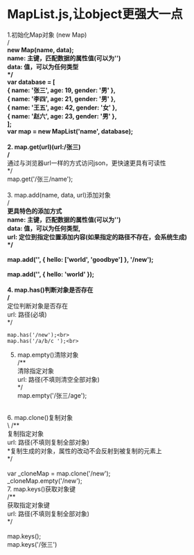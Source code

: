# MapList.js,让object更强大一点

1.初始化Map对象 (new Map)<br>
   /**<br>
			new Map(name, data);<br>
			name: 主键，匹配数据的属性值(可以为'')<br>
			data: 值，可以为任何类型<br>
	*/<br>
  var database = [<br>
		{ name: '张三', age: 19, gender: '男' },<br>
		{ name: '李四', age: 21, gender: '男' },<br>
		{ name: '王五', age: 42, gender: '女' },<br>
		{ name: '赵六', age: 23, gender: '男' },<br>
	];<br>
  var map = new MapList('name', database);<br>
    <br>
2. map.get(url)(url:/张三)<br>
  /**<br>
		通过与浏览器url一样的方式访问json，更快速更具有可读性<br>
	*/<br>
  map.get('/张三/name');<br>
<br>
3. map.add(name, data, url)添加对象<br>
  /**<br>
		更具特色的添加方式<br>
			name: 主键，匹配数据的属性值(可以为'')<br>
			data: 值，可以为任何类型,<br>
			url: 定位到指定位置添加内容(如果指定的路径不存在，会系统生成)<br>
	*/<br>
    <br>
	map.add('', { hello: ['world', 'goodbye'] }, '/new');<br>
	<br>
	map.add('', { hello: 'world' });<br>
  <br>
4. map.has()判断对象是否存在<br>
  /**<br>
		定位判断对象是否存在<br>
			url: 路径(必填)<br>
	*/
    
	map.has('/new');<br>
	map.has('/a/b/c ');<br>
5. map.empty()清除对象<br>
  /**<br>
		清除指定对象<br>
			url: 路径(不填则清空全部对象)<br>
	*/<br>
	map.empty('/张三/age');<br>
  <br>
6. map.clone()复制对象<br>\
   /**<br>
		复制指定对象<br>
			url: 路径(不填则复制全部对象)<br>
				*复制生成的对象，属性的改动不会反射到被复制的元素上<br>
	*/<br>
    <br>
	var _cloneMap = map.clone('/new');<br>
	_cloneMap.empty('/new');<br>
7. map.keys()获取对象键<br>
  /**<br>
		获取指定对象键<br>
			url: 路径(不填则复制全部对象)<br>
	*/<br>
    <br>
	map.keys();<br>
	map.keys('/张三')<br>
